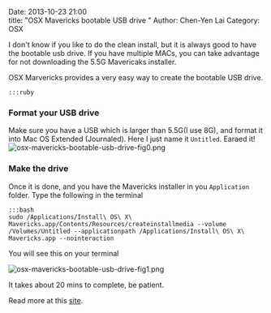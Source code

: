 Date: 2013-10-23 21:00  
title: "OSX Mavericks bootable USB drive " 
Author: Chen-Yen Lai
Category: OSX

I don't know if you like to do the clean install, but it is always good to have the bootable usb drive. If you have multiple MACs, you can take advantage for not downloading the 5.5G Mavericaks installer.

OSX Marvericks provides a very easy way to create the bootable USB drive.

	:::ruby

### Format your USB drive
Make sure you have a USB which is larger than 5.5G(I use 8G), and format it into Mac OS Extended (Journaled).
Here I just name it `Untitled`. Earaed it!
![osx-mavericks-bootable-usb-drive-fig0.png](https://dl.dropboxusercontent.com/u/165978/osx-mavericks-bootable-usb-drive-fig0.png)

### Make the drive
Once it is done, and you have the Mavericks installer in you `Application` folder.
Type the following in the terminal

    :::bash
	sudo /Applications/Install\ OS\ X\ Mavericks.app/Contents/Resources/createinstallmedia --volume /Volumes/Untitled --applicationpath /Applications/Install\ OS\ X\ Mavericks.app --nointeraction

You will see this on your terminal

![osx-mavericks-bootable-usb-drive-fig1.png](https://dl.dropboxusercontent.com/u/165978/osx-mavericks-bootable-usb-drive-fig1.png)

It takes about 20 mins to complete, be patient.

Read more at this [site](http://www.gottabemobile.com/2013/10/22/perform-clean-install-os-x-mavericks/#iA8WYhaBRRRieeGl.99).